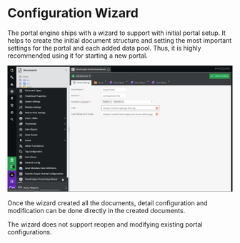 # Configuration Wizard

The portal engine ships with a wizard to support with initial portal setup. It helps to create the initial document
structure and setting the most important settings for the portal and each added data pool. Thus, it is highly 
recommended using it for starting a new portal.  

<div class="image-as-lightbox"></div>

![Portal Configuration Wizard](../../img/admin_docs/config-wizard.png)

Once the wizard created all the documents, detail configuration and modification can be done directly in the created 
documents. 

The wizard does not support reopen and modifying existing portal configurations.  
